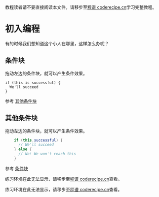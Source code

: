 <notice>教程读者请不要直接阅读本文件，请移步至[程谱 coderecipe.cn](https://coderecipe.cn)学习完整教程。</notice>

初入编程
======

有的时候我们想知道这个小人在哪里，这样怎么办呢？

条件块
------
拖动左边的条件块，就可以产生条件效果。

    if (this is successful) {
      We'll succeed
    }

参考 [其他条件块](#section-1)

其他条件块
------
拖动左边的条件块，就可以产生条件效果。
```java
    if (this.successful) {
      // We'll succeed
    } else {
      // No! We won't reach this
    }
```
参考 [条件块](#section)

<lab lang="blocks" parameters="logic=false&math=false&loops=false lists=false&color=false&variables=false&functions=false&text=false">练习环境在此无法显示，请移步至[程谱 coderecipe.cn](https://coderecipe.cn)查看。</lab>

<lab lang="java">练习环境在此无法显示，请移步至[程谱 coderecipe.cn](https://coderecipe.cn)查看。</lab>
